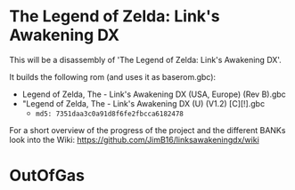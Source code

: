 # The Legend of Zelda: Link's Awakening DX

This will be a disassembly of 'The Legend of Zelda: Link's Awakening DX'.

It builds the following rom (and uses it as baserom.gbc):

* Legend of Zelda, The - Link's Awakening DX (USA, Europe) (Rev B).gbc
* "Legend of Zelda, The - Link's Awakening DX (U) (V1.2) [C][!].gbc
  * `md5: 7351daa3c0a91d8f6fe2fbcca6182478 `

For a short overview of the progress of the project and the different BANKs look into the Wiki:
https://github.com/JimB16/linksawakeningdx/wiki

# OutOfGas
